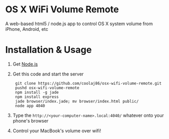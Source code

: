 OS X WiFi Volume Remote
===

A web-based html5 / node.js app to control OS X system volume from iPhone, Android, etc

Installation & Usage
===

1. Get [Node.js](http://nodejs.org#download)

2. Get this code and start the server

        git clone https://github.com/coolaj86/osx-wifi-volume-remote.git
        pushd osx-wifi-volume-remote
        npm install -g jade
        npm install express
        jade browser/index.jade; mv browser/index.html public/
        node app 4040

3. Type the `http://<your-computer-name>.local:4040/` whatever onto your phone's browser

4. Control your MacBook's volume over wifi!
